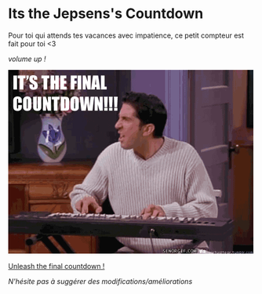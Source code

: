 # Its the Jepsens's Countdown

Pour toi qui attends tes vacances avec impatience, ce petit compteur est fait pour toi <3

*volume up !*

![the countdown](src/img/final_countdown.gif)

[Unleash the final countdown !](https://anonymouse97.github.io/Jepsens_Countdown/)

*N'hésite pas à suggérer des modifications/améliorations*
